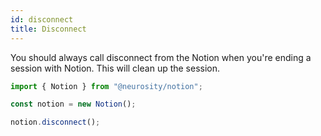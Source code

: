 ```yaml
---
id: disconnect
title: Disconnect
---
```


You should always call disconnect from the Notion when you're ending a session with Notion. This will clean up the session.

```js
import { Notion } from "@neurosity/notion";

const notion = new Notion();

notion.disconnect();
```
